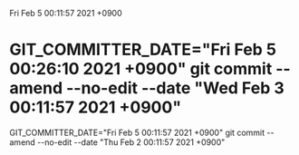 Fri Feb 5 00:11:57 2021 +0900




GIT_COMMITTER_DATE="Fri Feb 5 00:26:10 2021 +0900" git commit --amend --no-edit --date "Wed Feb 3 00:11:57 2021 +0900"
=======
GIT_COMMITTER_DATE="Fri Feb 5 00:11:57 2021 +0900" git commit --amend --no-edit --date "Thu Feb 2 00:11:57 2021 +0900"
>>>>>>> 
